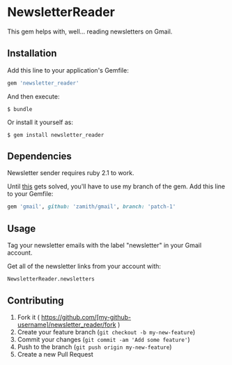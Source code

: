 # NewsletterReader

This gem helps with, well... reading newsletters on Gmail.

## Installation

Add this line to your application's Gemfile:

```ruby
gem 'newsletter_reader'
```

And then execute:

    $ bundle

Or install it yourself as:

    $ gem install newsletter_reader

## Dependencies

Newsletter sender requires ruby 2.1 to work.

Until [this](https://github.com/nu7hatch/gmail/pull/127) gets solved, you'll have to use my branch of the gem. Add this line to your Gemfile:

```ruby
gem 'gmail', github: 'zamith/gmail', branch: 'patch-1'
```

## Usage

Tag your newsletter emails with the label "newsletter" in your Gmail account.

Get all of the newsletter links from your account with:

```
NewsletterReader.newsletters
```

## Contributing

1. Fork it ( https://github.com/[my-github-username]/newsletter_reader/fork )
2. Create your feature branch (`git checkout -b my-new-feature`)
3. Commit your changes (`git commit -am 'Add some feature'`)
4. Push to the branch (`git push origin my-new-feature`)
5. Create a new Pull Request

